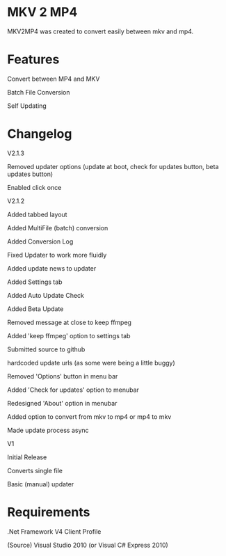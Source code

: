 MKV 2 MP4
==========
MKV2MP4 was created to convert easily between mkv and mp4.

Features
==========
Convert between MP4 and MKV

Batch File Conversion

Self Updating

Changelog
==========
V2.1.3

Removed updater options (update at boot, check for updates button, beta updates button)

Enabled click once

V2.1.2

Added tabbed layout

Added MultiFile (batch) conversion

Added Conversion Log

Fixed Updater to work more fluidly

Added update news to updater

Added Settings tab

Added Auto Update Check

Added Beta Update

Removed message at close to keep ffmpeg

Added 'keep ffmpeg' option to settings tab

Submitted source to github

hardcoded update urls (as some were being a little buggy)

Removed 'Options' button in menu bar

Added 'Check for updates' option to menubar

Redesigned 'About' option in menubar

Added option to convert from mkv to mp4 or mp4 to mkv

Made update process async


V1

Initial Release

Converts single file

Basic (manual) updater


Requirements
==========
.Net Framework V4 Client Profile

(Source) Visual Studio 2010 (or Visual C# Express 2010)